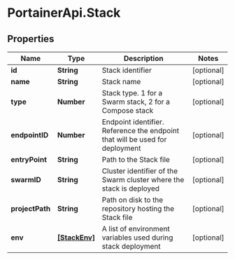 # PortainerApi.Stack

## Properties
Name | Type | Description | Notes
------------ | ------------- | ------------- | -------------
**id** | **String** | Stack identifier | [optional] 
**name** | **String** | Stack name | [optional] 
**type** | **Number** | Stack type. 1 for a Swarm stack, 2 for a Compose stack | [optional] 
**endpointID** | **Number** | Endpoint identifier. Reference the endpoint that will be used for deployment  | [optional] 
**entryPoint** | **String** | Path to the Stack file | [optional] 
**swarmID** | **String** | Cluster identifier of the Swarm cluster where the stack is deployed | [optional] 
**projectPath** | **String** | Path on disk to the repository hosting the Stack file | [optional] 
**env** | [**[StackEnv]**](StackEnv.md) | A list of environment variables used during stack deployment | [optional] 


